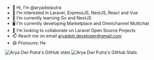 - 👋 Hi, I’m @aryadwiputra
- 👀 I’m interested in Laravel, ExpressJS, NestJS, React and Vue
- 🌱 I’m currently learning Go and NextJS
- 🖥️ I'm currently developing Marketplace and Omnichannel Multichat
- 💞️ I’m looking to collaborate on Laravel Open Source Projects
- 📫 Reach me on email aryadptr.developer@gmail.com
- 😄 Pronouns: He

![Arya Dwi Putra's GitHub stats](https://github-readme-stats.vercel.app/api?username=aryadwiputra&show_icons=true&bg_color=00000000)
![Arya Dwi Putra's GitHub Stats](https://github-readme-stats.vercel.app/api/top-langs/?username=aryadwiputra&theme=dark&show_icons=true&hide_border=true&layout=compact)

<!---
aryadwiputra/aryadwiputra is a ✨ special ✨ repository because its `README.md` (this file) appears on your GitHub profile.
You can click the Preview link to take a look at your changes.
--->
